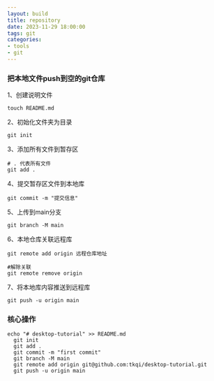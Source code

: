 ```yaml
---
layout: build
title: repository
date: 2023-11-29 18:00:00
tags: git
categories: 
- tools
- git 
---
```


### 把本地文件push到空的git仓库

1、创建说明文件

```shell
touch README.md
```

2、初始化文件夹为目录

```shell
git init
```

3、添加所有文件到暂存区

```shell
# . 代表所有文件
git add .
```

4、提交暂存区文件到本地库

```shell
git commit -m "提交信息"
```

5、上传到main分支
```shell
git branch -M main
```

6、本地仓库关联远程库

```shell
git remote add origin 远程仓库地址

#解除关联
git remote remove origin
```

7、将本地库内容推送到远程库

```shell
git push -u origin main
```

### 核心操作
```shell
echo "# desktop-tutorial" >> README.md
  git init
  git add .
  git commit -m "first commit"
  git branch -M main
  git remote add origin git@github.com:tkqi/desktop-tutorial.git
  git push -u origin main
```